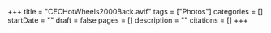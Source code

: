 +++
title = "CECHotWheels2000Back.avif"
tags = ["Photos"]
categories = []
startDate = ""
draft = false
pages = []
description = ""
citations = []
+++
